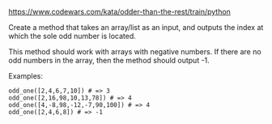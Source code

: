 https://www.codewars.com/kata/odder-than-the-rest/train/python

Create a method that takes an array/list as an input, and outputs the index at which the sole odd number is located.

This method should work with arrays with negative numbers. If there are no odd numbers in the array, then the method should output -1.

Examples:
```
odd_one([2,4,6,7,10]) # => 3
odd_one([2,16,98,10,13,78]) # => 4
odd_one([4,-8,98,-12,-7,90,100]) # => 4
odd_one([2,4,6,8]) # => -1
```
